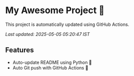 # My Awesome Project 🚀

This project is automatically updated using GitHub Actions.

_Last updated: 2025-05-05 05:20:47 IST_

## Features
- Auto-update README using Python 🐍
- Auto Git push with GitHub Actions 🤖
